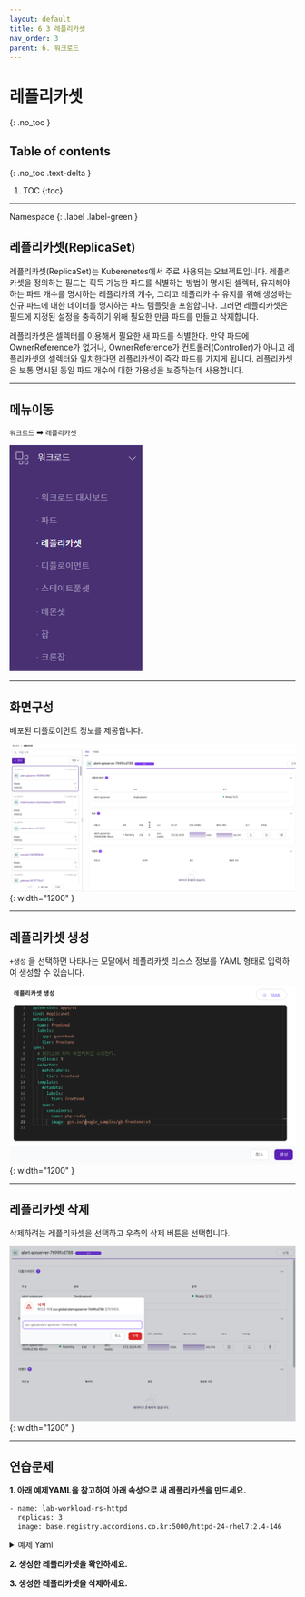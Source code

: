 ```yaml
---
layout: default
title: 6.3 레플리카셋
nav_order: 3
parent: 6. 워크로드
---
```


# 레플리카셋
{: .no_toc }

## Table of contents
{: .no_toc .text-delta }

1. TOC
{:toc}

---

<div class="code-example" markdown="1">
Namespace
{: .label .label-green }
</div>

## 레플리카셋(ReplicaSet)
레플리카셋(ReplicaSet)는 Kuberenetes에서 주로 사용되는 오브젝트입니다. 
레플리카셋을 정의하는 필드는 획득 가능한 파드를 식별하는 방법이 명시된 셀렉터, 유지해야 하는 파드 개수를 명시하는 레플리카의 개수, 그리고 레플리카 수 유지를 위해 생성하는 신규 파드에 대한 데이터를 명시하는 파드 템플릿을 포함합니다. 그러면 레플리카셋은 필드에 지정된 설정을 충족하기 위해 필요한 만큼 파드를 만들고 삭제합니다.

레플리카셋은 셀렉터를 이용해서 필요한 새 파드를 식별한다. 만약 파드에 OwnerReference가 없거나, OwnerReference가 컨트롤러(Controller)가 아니고 레플리카셋의 셀렉터와 일치한다면 레플리카셋이 즉각 파드를 가지게 됩니다.
레플리카셋은 보통 명시된 동일 파드 개수에 대한 가용성을 보증하는데 사용합니다.

---
## 메뉴이동
`워크로드` ➡ `레플리카셋`

![rs-001.png](/assets/images/workload/rs-001.png)

---

## 화면구성
배포된 디플로이먼트 정보를 제공합니다.

![rs-002.png](/assets/images/workload/rs-002.png){: width="1200" }

---

## 레플리카셋 생성
`+생성` 을 선택하면 나타나는 모달에서 레플리카셋 리소스 정보를 YAML 형태로 입력하여 생성할 수 있습니다.

![rs-003.png](/assets/images/workload/rs-003.png){: width="1200" }

---

## 레플리카셋 삭제
삭제하려는 레플리카셋을 선택하고 우측의 삭제 버튼을 선택합니다.

![rs-004.png](/assets/images/workload/rs-004.png){: width="1200" }

---

## 연습문제

**1. 아래 예제YAML을 참고하여 아래 속성으로 새 레플리카셋을 만드세요.**

```
- name: lab-workload-rs-httpd
  replicas: 3
  image: base.registry.accordions.co.kr:5000/httpd-24-rhel7:2.4-146
```

<details>
<summary>예제 Yaml</summary>
  
{% highlight yaml %}
---
apiVersion: apps/v1
kind: ReplicaSet
metadata:
  name: frontend
  labels:
    app: guestbook
    tier: frontend
spec:
  replicas: 3
  selector:
    matchLabels:
      tier: frontend
  template:
    metadata:
      labels:
        tier: frontend
    spec:
      containers:
      - name: php-redis
        image: base.registry.accordions.co.kr:5000/httpd-24-rhel7:2.4-146

{% endhighlight %}
   
</details>

**2. 생성한 레플리카셋을 확인하세요.**

**3. 생성한 레플리카셋을 삭제하세요.**